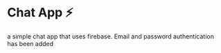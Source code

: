 
# Chat App ⚡️
a simple chat app that uses firebase.
Email and password authentication has been added
